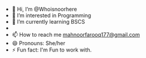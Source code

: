- 👋 Hi, I’m @Whoisnoorhere
- 👀 I’m interested in Programming
- 🌱 I’m currently learning BSCS
- 
- 📫 How to reach me mahnoorfarooq177@gmail.com
- 😄 Pronouns: She/her
- ⚡ Fun fact: I'm Fun to work with.

<!---
Whoisnoorhere/Whoisnoorhere is a ✨ special ✨ repository because its `README.md` (this file) appears on your GitHub profile.
You can click the Preview link to take a look at your changes.
--->
